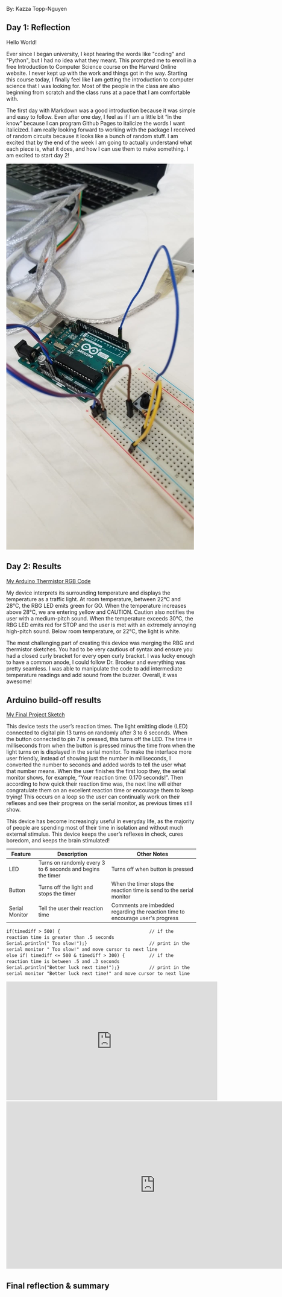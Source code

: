 By: Kazza Topp-Nguyen

## Day 1: Reflection
<!--
In this section, provide a ~250 word reflection on your first day of the module, and discuss why you're interested in this module and what you hope to take away from it.
-->

Hello World!

Ever since I began university, I kept hearing the words like "coding" and "Python", but I had no idea what they meant. This prompted me to enroll in a free Introduction to Computer Science course on the Harvard Online website. I never kept up with the work and things got in the way. Starting this course today, I finally feel like I am getting the introduction to computer science that I was looking for. Most of the people in the class are also beginning from scratch and the class runs at a pace that I am comfortable with. 

The first day with Markdown was a good introduction because it was simple and easy to follow. Even after one day, I feel as if I am a little bit “in the know” because I can program Github Pages to italicize the words I want italicized. I am really looking forward to working with the package I received of random circuits because it looks like a bunch of random stuff. I am excited that by the end of the week I am going to actually understand what each piece is, what it does, and how I can use them to make something. I am excited to start day 2!

![A photo of an arduino circuit with a button](images/Button.jpg "Arduino Circuit from the Button Example")

## Day 2: Results
[My Arduino Thermistor RGB Code](https://github.com/inspire-1a03/intersession-2020-kazzatopp-nguyen/blob/master/thermistor___RBG_v7_done.ino)

My device interprets its surrounding temperature and displays the temperature as a traffic light. At room temperature, between 22°C and 28°C, the RBG LED emits green for GO. When the temperature increases above 28°C, we are entering yellow and CAUTION. Caution also notifies the user with a medium-pitch sound. When the temperature exceeds 30°C, the RBG LED emits red for STOP and the user is met with an extremely annoying high-pitch sound. Below room temperature, or 22°C, the light is white. 

The most challenging part of creating this device was merging the RBG and thermistor sketches. You had to be very cautious of syntax and ensure you had a closed curly bracket for every open curly bracket. I was lucky enough to have a common anode, I could follow Dr. Brodeur and everything was pretty seamless. I was able to manipulate the code to add intermediate temperature readings and add sound from the buzzer. Overall, it was awesome!

## Arduino build-off results

[My Final Project Sketch](https://github.com/inspire-1a03/intersession-2020-kazzatopp-nguyen/blob/master/Reflex_test_v6.ino)

This device tests the user’s reaction times. The light emitting diode (LED) connected to digital pin 13 turns on randomly after 3 to 6 seconds. When the button connected to pin 7 is pressed, this turns off the LED. The time in milliseconds from when the button is pressed minus the time from when the light turns on is displayed in the serial monitor. To make the interface more user friendly, instead of showing just the number in milliseconds, I converted the number to seconds and added words to tell the user what that number means. When the user finishes the first loop they, the serial monitor shows, for example, “Your reaction time: 0.170 seconds!”. Then according to how quick their reaction time was, the next line will either congratulate them on an excellent reaction time or encourage them to keep trying! This occurs on a loop so the user can continually work on their reflexes and see their progress on the serial monitor, as previous times still show. 

This device has become increasingly useful in everyday life, as the majority of people are spending most of their time in isolation and without much external stimulus. This device keeps the user’s reflexes in check, cures boredom, and keeps the brain stimulated!

| Feature | Description | Other Notes |
|---------|-------------|-------------|
|LED      | Turns on randomly every 3 to 6 seconds and begins the timer| Turns off when button is pressed            |
|Button| Turns off the light and stops the timer|When the timer stops the reaction time is send to the serial monitor|
|Serial Monitor| Tell the user their reaction time | Comments are imbedded regarding the reaction time to encourage user's progress |

```
if(timediff > 500) {                                 // if the reaction time is greater than .5 seconds 
Serial.println(" Too slow!");}                       // print in the serial monitor " Too slow!" and move cursor to next line
else if( timediff <= 500 & timediff > 300) {         // if the reaction time is between .5 and .3 seconds
Serial.println("Better luck next time!");}           // print in the serial monitor "Better luck next time!" and move cursor to next line
```

<!--
In ~300 words, provide a final device description and product pitch: 
- What does it do? Use a table (created in markdown) to list and describe the features. You can use the template provided below. 
- Describe briefly how it works.
- How could it be used in everyday life (or maybe just in rare cases)? 
- Be sure to link to your code (in your GitHub repository) in the text of your response.
- Include a snippet of code using the ``` ``` characters to display the code properly. 
Finally, record a short (30 second) video of a 'product pitch' for your device. 
- Upload the video to Youtube, and use the sample code below to embed your video.
-->


<!--
Below is a general markdown table template. 
You can find more information at these links: 
- https://github.com/adam-p/markdown-here/wiki/Markdown-Cheatsheet#tables

-->



<!--
Below is an example of embedding a YouTube video in a markdown document for use in GitHub pages. 
Note that this video won't show when previewing the document in GitHub--it only works on the GitHub pages webpage. 
- Once your YouTube video is uploaded, right click and select ```<> Copy embed code```. 
- You can paste this code directly into your markdown document. 
- Note that you may want to adjust the width and height parameters to make it fit well in your webpage
-->
<iframe width="560" height="315" src="https://www.youtube.com/embed/52CBKDwjjVw" frameborder="0" allow="accelerometer; autoplay; encrypted-media; gyroscope; picture-in-picture" allowfullscreen></iframe>

<iframe width="789" height="444" src="https://www.youtube.com/embed/dQw4w9WgXcQ" frameborder="0" allow="accelerometer; autoplay; encrypted-media; gyroscope; picture-in-picture" allowfullscreen></iframe>


## Final reflection & summary
<!--
In ~300 words:
- Summarize your experience in this module. What you learned, what you liked, what you found challenging.
- Reflect upon your learning and its relevance in your life.
-->

